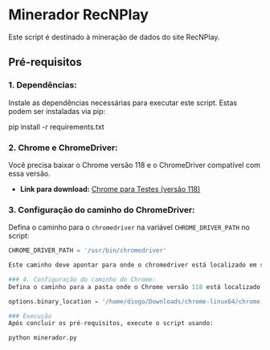 # Minerador RecNPlay

Este script é destinado à mineração de dados do site RecNPlay.

## Pré-requisitos

### 1. Dependências:
Instale as dependências necessárias para executar este script. Estas podem ser instaladas via pip:

pip install -r requirements.txt

### 2. Chrome e ChromeDriver:
Você precisa baixar o Chrome versão 118 e o ChromeDriver compatível com essa versão.
- **Link para download:** [Chrome para Testes (versão 118)](https://googlechromelabs.github.io/chrome-for-testing/#stable)

### 3. Configuração do caminho do ChromeDriver:
Defina o caminho para o `chromedriver` na variável `CHROME_DRIVER_PATH` no script:
```python
CHROME_DRIVER_PATH = '/usr/bin/chromedriver'

Este caminho deve apontar para onde o chromedriver está localizado em seu sistema.

### 4. Configuração do caminho do Chrome:
Defina o caminho para a pasta onde o Chrome versão 118 está localizado na opção binary_location:

options.binary_location = '/home/diogo/Downloads/chrome-linux64/chrome'

### Execução
Após concluir os pré-requisitos, execute o script usando:

python minerador.py

